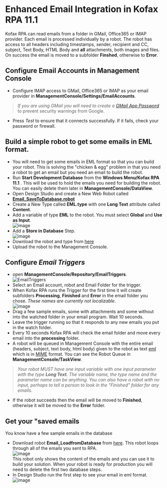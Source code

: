 # Enhanced Email Integration in Kofax RPA 11.1
Kofax RPA can read emails from a folder in GMail, Office365 or IMAP provider. Each email is processed individually by a robot. The robot has access to all headers including timestamps, sender, recipient and CC, subject, Text Body, HTML Body and **all** attachments, both images and files. On success the email is moved to a subfolder **Finshed**, otherwise to **Error**.

## Configure Email Accounts in Management Console
* Configure IMAP access to GMail, Office365 or IMAP as your email provider in **ManagementConsole/Settings/EmailAccounts**.  
> *If you are using GMail you will need to create a [GMail App Password](https://support.google.com/accounts/answer/185833?hl=en)* to prevent security warnings from Google.
* Press *Test* to ensure that it connects successfully. If it fails, check your password or firewall.
## Build a simple robot to get some emails in EML format.
* You will need to get some emails in EML format so that you can build your robot. This is solving the "chicken & egg" problem in that you need a robot to get an email but you need an email to build the robot.
* Run **Start Development Database** from the **Windows Menu/Kofax RPA 11.1** . This will be used to hold the emails you need for building the robot. You can easily delete them later in **ManagementConsole/DataView**.
* Open Design Studio and create a New Web Robot called [**Email_SaveToDatabase.robot**](https://github.com/KofaxRPA/RPA-11.1/tree/main/Email)
* Create a New Type called **EML.type** with one **Long Text** attribute called **Content**.
* Add a variable of type **EML** to the robot. You must select **Global** and **Use as Input**.  
![image](https://user-images.githubusercontent.com/47416964/98934364-409a6080-24e2-11eb-9599-26f3b945079d.png)
* Add a **Store in Database** Step.  
![image](https://user-images.githubusercontent.com/47416964/99876058-9e226180-2bf4-11eb-9122-7cca0d598065.png)
* Download the robot and type from [here](https://github.com/KofaxRPA/RPA-11.1/tree/main/Email)
* Upload the robot to the Management Console.
## Configure *Email Triggers*
* open **ManagementConsole/Repository/EmailTriggers**.  
![EmailTriggers](https://user-images.githubusercontent.com/47416964/98917769-10949280-24cd-11eb-9e4d-e007bb35ded2.png)
* Select an Email account, robot and Email Folder for the trigger.
* When Kofax RPA runs the Trigger for the first time it will create subfolders **Processing**, **Finished** and **Error** in the email folder you chose.  *These names are currently not localizable*.  
![image](https://user-images.githubusercontent.com/47416964/98919114-bf859e00-24ce-11eb-919e-8efbe5f60a8a.png)
* Drag a few sample emails, some with attachments and some without into the watched folder in your email program. Wait 10 seconds.
* Leave the trigger running so that it responds to any new emails you put in the watch folder.
* Every 10 seconds Kofax RPA will check the email folder and move every email into the **processing** folder.
* A robot will be queued in Management Console with the entire email (headers, subject, text body, html body) given to the robot as text [eml](https://en.wikipedia.org/wiki/Email#Filename_extensions) which is in [MIME](https://en.wikipedia.org/wiki/MIME) format. You can see the Robot Queue in **ManagementConsole/TaskView**.
> *Your robot MUST have one input variable with one input parameter with the type **Long Text**. The variable name, the type name and the parameter name can be anything. You can also have a robot with no input, perhaps to tell a person to look in the "Finished" folder for any emails.*
* If the robot succeeds then the email will be moved to **Finished**, otherwise it will be moved to the **Error** folder.
## Get your "saved emails ##
You know have a few sample emails in the database
* Download robot **Email_LoadfromDatabase** from [here](https://github.com/KofaxRPA/RPA-11.1/tree/main/Email). This robot loops through all of the emails you sent to RPA.  
![image](https://user-images.githubusercontent.com/47416964/99875974-f9a01f80-2bf3-11eb-8a4e-404af8a0fbf1.png)  
This robot only shows the content of the emails and you can use it to build your solution. When your robot is ready for production you will need to delete the first two database steps.
* In Design Studio run the first step to see your email in eml format.  
![image](https://user-images.githubusercontent.com/47416964/98920537-81897980-24d0-11eb-8bde-08c618ca9ed3.png)
